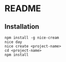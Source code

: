 <!--
@Author: Layne Faler <laynefaler>
@Date:   10-10-2016
@Email:  laynefaler@gmail.com
@Last modified by:   laynefaler
@Last modified time: 10-30-2016
-->

# README              

## Installation

<!--



 -->

`npm install -g nice-cream` <br/>
`nice day`<br/>
`nice create <project-name>`<br/>
`cd <project-name>`<br/>
`npm install`<br/>

<!-- ### To add a component

`cd <project-name>`<br/>
`nice make <component-name>`<br/>

### To add a directory

`cd <project-name>`<br/>
`nice mkdir <component-name>`<br/> -->
